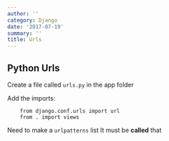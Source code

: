 ```yaml
---
author: ''
category: Django
date: '2017-07-19'
summary: ''
title: Urls
---
```

## Python Urls

Create a file called `urls.py` in the app folder

Add the imports:

        from django.conf.urls import url
        from . import views

Need to make a `urlpatterns` list
It must be **called** that

